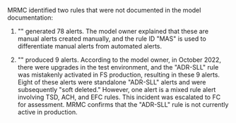 MRMC identified two rules that were not documented in the model documentation:

1. "" generated 78 alerts. The model owner explained that these are manual alerts created manually, and the rule ID "MAS" is used to differentiate manual alerts from automated alerts.

2. "" produced 9 alerts. According to the model owner, in October 2022, there were upgrades in the test environment, and the "ADR-SLL" rule was mistakenly activated in FS production, resulting in these 9 alerts. Eight of these alerts were standalone "ADR-SLL" alerts and were subsequently "soft deleted." However, one alert is a mixed rule alert involving TSD, ACH, and EFC rules. This incident was escalated to FC for assessment. MRMC confirms that the "ADR-SLL" rule is not currently active in production.

